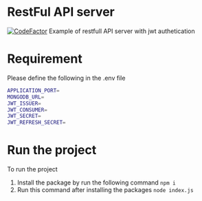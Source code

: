 # RestFul API server
[![CodeFactor](https://www.codefactor.io/repository/github/varun761/node-api-server/badge)](https://www.codefactor.io/repository/github/varun761/node-api-server)
Example of restfull API server with jwt authetication

# Requirement
Please define the following in the .env file
```sh
APPLICATION_PORT=
MONGODB_URL=
JWT_ISSUER=
JWT_CONSUMER=
JWT_SECRET=
JWT_REFRESH_SECRET=
```

# Run the project
To run the project
1. Install the package by run the following command
`npm i`
2. Run this command after installing the packages
`node index.js`

